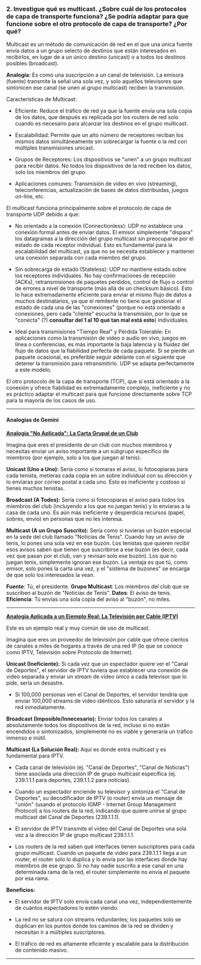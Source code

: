 ### 2. Investigue qué es multicast. ¿Sobre cuál de los protocolos de capa de transporte funciona? ¿Se podría adaptar para que funcione sobre el otro protocolo de capa de  transporte? ¿Por qué?

Multicast es un método de comunicación de red en el que una única fuente envía datos a un grupo selecto de destinos que están interesados en recibirlos, en lugar de a un único destino (unicast) o a todos los destinos posibles (broadcast).

**Analogía:** Es como una suscripción a un canal de televisión. La emisora (fuente) transmite la señal una sola vez, y solo aquellos televisores que sintonicen ese canal (se unen al grupo multicast) reciben la transmisión.

Características de Multicast:

- Eficiente: Reduce el tráfico de red ya que la fuente envía una sola copia de los datos, que después es replicada por los routers de red solo cuando es necesario para alcanzar los destinos en el grupo multicast.

- Escalabilidad: Permite que un alto número de receptores reciban los mismos datos simultáneamente sin sobrecargar la fuente o la red con múltiples transmisiones unicast.

- Grupos de Receptores: Los dispositivos se "unen" a un grupo multicast para recibir datos. No todos los dispositivos de la red reciben los datos, solo los miembros del grupo.

- Aplicaciones comunes: Transmisión de video en vivo (streaming), teleconferencias, actualización de bases de datos distribuidas, juegos on-line, etc.

El multicast funciona principalmente sobre el protocolo de capa de transporte UDP debido a que:

- No orientado a la conexión (Connectionless): UDP no establece una conexión formal antes de enviar datos. El emisor simplemente "dispara" los datagramas a la dirección del grupo multicast sin preocuparse por el estado de cada receptor individual. Esto es fundamental para la escalabilidad del multicast, ya que no se necesita establecer y mantener una conexión separada con cada miembro del grupo.

- Sin sobrecarga de estado (Stateless): UDP no mantiene estado sobre los receptores individuales. No hay confirmaciones de recepción (ACKs), retransmisiones de paquetes perdidos, control de flujo o control de errores a nivel de transporte (más allá de un checksum básico). Esto lo hace extremadamente eficiente para enviar el mismo flujo de datos a muchos destinatarios, ya que el remitente no tiene que gestionar el estado de cada una de las "conexiones" (porque no está orientado a conexiones, pero cada "cliente" escucha la transmisión, por lo que se "conecta" (?) **consultar del 1 al 10 qué tan mal está esto**) individuales.

- Ideal para transmisiones "Tiempo Real" y Pérdida Tolerable: En aplicaciones como la transmisión de video o audio en vivo, juegos en línea o conferencias, es más importante la baja latencia y la fluidez del flujo de datos que la fiabilidad perfecta de cada paquete. Si se pierde un paquete ocasional, es preferible seguir adelante con el siguiente que detener la transmisión para retransmitirlo. UDP se adapta perfectamente a este modelo.

El otro protocolo de la capa de transporte (TCP), que sí está orientado a la conexión y ofrece fiabilidad es extremadamente complejo, ineficiente y no es práctico adaptar el multicast para que funcione directamente sobre TCP para la mayoría de los casos de uso.

<hr>

#### Analogías de Gemini

<u>**Analogía "No Aplicada": La Carta Grupal de un Club**</u>

Imagina que eres el presidente de un club con muchos miembros y necesitas enviar un aviso importante a un subgrupo específico de miembros (por ejemplo, solo a los que juegan al tenis).

**Unicast (Uno a Uno):** Sería como si tomaras el aviso, lo fotocopiaras para cada tenista, metieras cada copia en un sobre individual con su dirección y lo enviaras por correo postal a cada uno. Esto es ineficiente y costoso si tienes muchos tenistas.

**Broadcast (A Todos):** Sería como si fotocopiaras el aviso para todos los miembros del club (incluyendo a los que no juegan tenis) y lo enviaras a la casa de cada uno. Es aún más ineficiente y desperdicia recursos (papel, sobres, envío) en personas que no les interesa.

**Multicast (A un Grupo Suscrito):** Sería como si tuvieras un buzón especial en la sede del club llamado "Noticias de Tenis". Cuando hay un aviso de tenis, lo pones una sola vez en ese buzón. Los tenistas que quieren recibir esos avisos saben que tienen que suscribirse a ese buzón (es decir, cada vez que pasan por el club, van y revisan solo ese buzón). Los que no juegan tenis, simplemente ignoran ese buzón. La ventaja es que tú, como emisor, solo pones la carta una vez, y el "sistema de buzones" se encarga de que solo los interesados la vean.

**Fuente**: Tú, el presidente.
**Grupo Multicast**: Los miembros del club que se suscriben al buzón de "Noticias de Tenis".
**Datos**: El aviso de tenis.
**Eficiencia**: Tú envías una sola copia del aviso al "buzón", no miles.

<hr>

<u>**Analogía Aplicada a un Ejemplo Real: La Televisión por Cable (IPTV)**</u>

Este es un ejemplo real y muy común de uso de multicast.

Imagina que eres un proveedor de televisión por cable que ofrece cientos de canales a miles de hogares a través de una red IP (lo que se conoce como IPTV, Televisión sobre Protocolo de Internet).

**Unicast (Ineficiente):** Si cada vez que un espectador quiere ver el "Canal de Deportes", el servidor de IPTV tuviera que establecer una conexión de video separada y enviar un stream de video único a cada televisor que lo pide, sería un desastre.

- Si 100,000 personas ven el Canal de Deportes, el servidor tendría que enviar 100,000 streams de video idénticos. Esto saturaría el servidor y la red inmediatamente.

**Broadcast (Imposible/Innecesario):** Enviar todos los canales a absolutamente todos los dispositivos de la red, incluso si no están encendidos o sintonizados, simplemente no es viable y generaría un tráfico inmenso e inútil.

**Multicast (La Solución Real):** Aquí es donde entra multicast y es fundamental para IPTV.

- Cada canal de televisión (ej. "Canal de Deportes", "Canal de Noticias") tiene asociada una dirección IP de grupo multicast específica (ej. 239.1.1.1 para deportes, 239.1.1.2 para noticias).

- Cuando un espectador enciende su televisor y sintoniza el "Canal de Deportes", su decodificador de IPTV (o router) envía un mensaje de "unión" (usando el protocolo IGMP - Internet Group Management Protocol) a los routers de la red, indicando que quiere unirse al grupo multicast del Canal de Deportes (239.1.1.1).

- El servidor de IPTV transmite el video del Canal de Deportes una sola vez a la dirección IP de grupo multicast 239.1.1.1.

- Los routers de la red saben qué interfaces tienen suscriptores para cada grupo multicast. Cuando un paquete de video para 239.1.1.1 llega a un router, el router solo lo duplica y lo envía por las interfaces donde hay miembros de ese grupo. Si no hay nadie suscrito a ese canal en una determinada rama de la red, el router simplemente no envía el paquete por esa rama.

**Beneficios:**

- El servidor de IPTV solo envía cada canal una vez, independientemente de cuántos espectadores lo estén viendo.

- La red no se satura con streams redundantes; los paquetes solo se duplican en los puntos donde los caminos de la red se dividen y necesitan ir a múltiples suscriptores.

- El tráfico de red es altamente eficiente y escalable para la distribución de contenido masivo.

<hr>